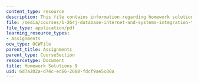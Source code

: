 ```yaml
---
content_type: resource
description: This file contains information regarding homework solutions 9.
file: /media/courses/1-264j-database-internet-and-systems-integration-technologies-fall-2013/6d7a202ad74cec662688fdcf9ae5c00a_MIT1_264JF13_HW9_sol.pdf
file_type: application/pdf
learning_resource_types:
- Assignments
ocw_type: OCWFile
parent_title: Assignments
parent_type: CourseSection
resourcetype: Document
title: Homework Solutions 9
uid: 6d7a202a-d74c-ec66-2688-fdcf9ae5c00a
---
```

